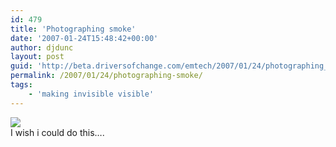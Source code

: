 ```yaml
---
id: 479
title: 'Photographing smoke'
date: '2007-01-24T15:48:42+00:00'
author: djdunc
layout: post
guid: 'http://beta.driversofchange.com/emtech/2007/01/24/photographing_smoke/'
permalink: /2007/01/24/photographing-smoke/
tags:
    - 'making invisible visible'
---
```


[![](https://i0.wp.com/www.makezine.com/blog/ggg6.jpg?w=1170)](http://www.makezine.com/blog/archive/2007/01/how_to_photogra.html?CMP=OTC-0D6B48984890 "MAKE: Blog: HOW TO - Photograph smoke")  
I wish i could do this….